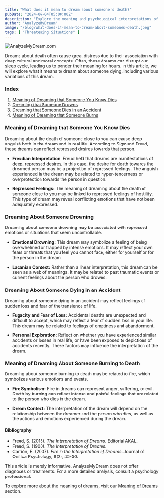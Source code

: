 ```yaml
---
title: "What does it mean to dream about someone's death?"
pubDate: "2024-06-04T05:00:00Z"
description: "Explore the meaning and psychological interpretations of dreams in which someone dies, analyzing different variants such as drowning, accidents, and burns."
author: "AnalyzeMyDream"
image: "/blog/what-does-it-mean-to-dream-about-someones-death.jpeg"
tags: [ "Threatening Situations" ]
---
```


![AnalyzeMyDream.com](/blog/what-does-it-mean-to-dream-about-someones-death.jpeg)

Dreams about death often cause great distress due to their association with deep cultural and moral concepts. Often, these dreams can disrupt our sleep cycle, leading us to ponder their meaning for hours. In this article, we will explore what it means to dream about someone dying, including various variations of this dream.

### Index

1. [Meaning of Dreaming that Someone You Know Dies](#meaning-of-dreaming-that-someone-knows-dies)
2. [Dreaming that Someone Drowns](#dreaming-that-someone-drowns)
3. [Dreaming that Someone Dies in an Accident](#dreaming-that-someone-dies-in-an-accident)
4. [Meaning of Dreaming that Someone Burns](#meaning-of-dreaming-that-someone-burns)

### Meaning of Dreaming that Someone You Know Dies

Dreaming about the death of someone close to you can cause deep anguish both in the dream and in real life. According to Sigmund Freud, these dreams can reflect repressed desires towards that person.

- **Freudian Interpretation:** Freud held that dreams are manifestations of deep, repressed desires. In this case, the desire for death towards the dreamed person may be a projection of repressed feelings. The anguish experienced in the dream may be related to hyper-tenderness or overprotection towards the person in question.

- **Repressed Feelings:** The meaning of dreaming about the death of someone close to you may be linked to repressed feelings of hostility. This type of dream may reveal conflicting emotions that have not been adequately expressed.

### Dreaming About Someone Drowning

Dreaming about someone drowning may be associated with repressed emotions or situations that seem uncontrollable.

- **Emotional Drowning:** This dream may symbolize a feeling of being overwhelmed or trapped by intense emotions. It may reflect your own fears or threats that you feel you cannot face, either for yourself or for the person in the dream.

- **Lacanian Context:** Rather than a linear interpretation, this dream can be seen as a web of meanings. It may be related to past traumatic events or current feelings about the person who drowns.

### Dreaming About Someone Dying in an Accident

Dreaming about someone dying in an accident may reflect feelings of sudden loss and fear of the transience of life.

- **Fugacity and Fear of Loss:** Accidental deaths are unexpected and difficult to accept, which may reflect a fear of sudden loss in your life. This dream may be related to feelings of emptiness and abandonment.

- **Personal Exploration:** Reflect on whether you have experienced similar accidents or losses in real life, or have been exposed to depictions of accidents recently. These factors may influence the interpretation of the dream.

### Meaning of Dreaming About Someone Burning to Death

Dreaming about someone burning to death may be related to fire, which symbolizes various emotions and events.

- **Fire Symbolism:** Fire in dreams can represent anger, suffering, or evil. Death by burning can reflect intense and painful feelings that are related to the person who dies in the dream.

- **Dream Context:** The interpretation of the dream will depend on the relationship between the dreamer and the person who dies, as well as the actions and emotions experienced during the dream.

#### Bibliography

- Freud, S. (2013). *The Interpretation of Dreams*. Editorial AKAL.
- Freud, S. (1900). *The Interpretation of Dreams*.
- Carrión, E. (2007). *Fire in the Interpretation of Dreams*. Journal of Onírica Psychology, 8(2), 45-56.

This article is merely informative. AnalyzeMyDream does not offer diagnoses or treatments. For a more detailed analysis, consult a psychology professional.

To explore more about the meaning of dreams, visit our [Meaning of Dreams](#) section.
